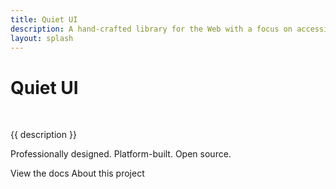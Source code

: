 ```yaml
---
title: Quiet UI
description: A hand-crafted library for the Web with a focus on accessibility, longevity, performance, and simplicity.
layout: splash
---
```


<div class="splash">
<h1 class="visually-hidden">Quiet UI</h1>
<img class="only-light" src="/assets/images/wordmark-light.svg" alt="">
<img class="only-dark" src="/assets/images/wordmark-dark.svg" alt="">

<p class="subtitle">{{ description }}</p>

<p>
Professionally designed. Platform-built. Open source.
</p>

<div class="splash-actions">

<quiet-button href="/docs/" variant="primary" size="xl" pill>
View the docs
</quiet-button>

<quiet-button href="/about" variant="text" size="xl" pill>
About this project
</quiet-button>

</div>
</div>
